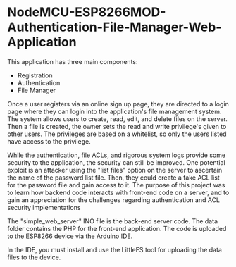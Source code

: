 # NodeMCU-ESP8266MOD-Authentication-File-Manager-Web-Application
This application has three main components:  
- Registration 
- Authentication 
- File Manager 

Once a user registers via an online sign up page, they are directed to a login page where they can login into the application's file management system. The system allows users to create, read, edit, and delete files on the server. Then a file is created, the owner sets the read and write privilege's given to other users. The privileges are based on a whitelist, so only the users listed have access to the privilege.

While the authentication, file ACLs, and rigorous system logs provide some security to the application, the security can still be improved. One potential exploit is an attacker using the "list files" option on the server to ascertain the name of the password list file. Then, they could create a fake ACL list for the password file and gain access to it. The purpose of this project was to learn how backend code interacts with front-end code on a server, and to gain an appreciation for the challenges regarding authentication and ACL security implementations

The "simple_web_server" INO file is the back-end server code. The data folder contains the PHP for the front-end application. The code is uploaded to the ESP8266 device via the Arduino IDE.

In the IDE, you must install and use the LittleFS tool for uploading the data files to the device.
